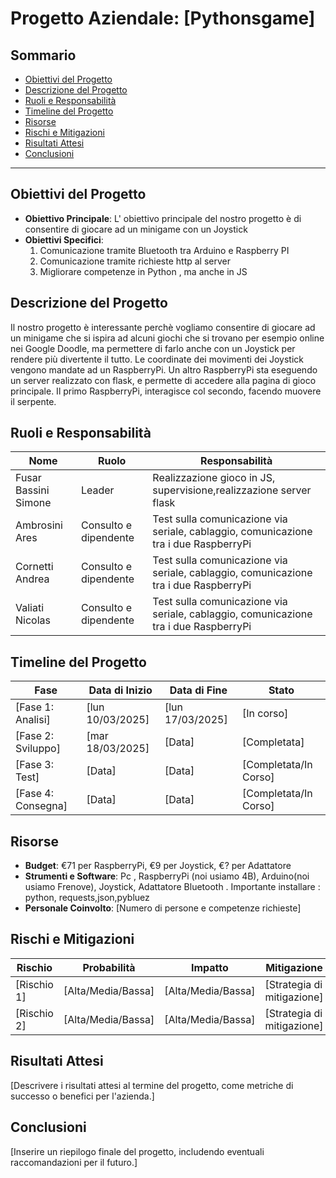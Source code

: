 
# Progetto Aziendale: **[Pythonsgame]**

## Sommario
- [Obiettivi del Progetto](#obiettivi-del-progetto)
- [Descrizione del Progetto](#descrizione-del-progetto)
- [Ruoli e Responsabilità](#ruoli-e-responsabilità)
- [Timeline del Progetto](#timeline-del-progetto)
- [Risorse](#risorse)
- [Rischi e Mitigazioni](#rischi-e-mitigazioni)
- [Risultati Attesi](#risultati-attesi)
- [Conclusioni](#conclusioni)

---

## Obiettivi del Progetto
- **Obiettivo Principale**: L' obiettivo principale del nostro progetto è di consentire di giocare ad un minigame con un Joystick
- **Obiettivi Specifici**:
  1. Comunicazione tramite Bluetooth tra Arduino e Raspberry PI
  2. Comunicazione tramite richieste http al server
  3. Migliorare competenze in Python , ma anche in JS

## Descrizione del Progetto
Il nostro progetto è interessante perchè vogliamo consentire di giocare ad un minigame che si ispira ad alcuni giochi che si trovano per esempio online nei Google Doodle, ma permettere di farlo anche con un Joystick per rendere più divertente il tutto.
Le coordinate dei movimenti dei Joystick vengono mandate ad un RaspberryPi. Un altro RaspberryPi sta eseguendo un server realizzato con flask, e permette di accedere alla pagina di gioco principale. Il primo RaspberryPi, interagisce col secondo, facendo muovere il serpente.
## Ruoli e Responsabilità
| Nome                  | Ruolo                     | Responsabilità                           |
|-----------------------|---------------------------|--------------------------------------------|
| Fusar Bassini Simone   | Leader      | Realizzazione gioco in JS, supervisione,realizzazione server flask        |
| Ambrosini Ares   | Consulto e dipendente      | Test sulla comunicazione via seriale, cablaggio, comunicazione tra i due RaspberryPi |
| Cornetti Andrea   | Consulto e dipendente      | Test sulla comunicazione via seriale, cablaggio, comunicazione tra i due RaspberryPi |
| Valiati Nicolas   | Consulto e dipendente      | Test sulla comunicazione via seriale, cablaggio, comunicazione tra i due RaspberryPi |


## Timeline del Progetto
| Fase                  | Data di Inizio  | Data di Fine  | Stato        |
|-----------------------|----------------|---------------|--------------|
| [Fase 1: Analisi]     | [lun 10/03/2025]         | [lun 17/03/2025]        | [In corso] |
| [Fase 2: Sviluppo]    | [mar 18/03/2025]         | [Data]        | [Completata] |
| [Fase 3: Test]        | [Data]         | [Data]        | [Completata/In Corso] |
| [Fase 4: Consegna]    | [Data]         | [Data]        | [Completata/In Corso] |

## Risorse
- **Budget**: €71 per RaspberryPi, €9 per Joystick, €? per Adattatore
- **Strumenti e Software**: Pc , RaspberryPi (noi usiamo 4B), Arduino(noi usiamo Frenove), Joystick, Adattatore Bluetooth . Importante installare : python, requests,json,pybluez
- **Personale Coinvolto**: [Numero di persone e competenze richieste]

## Rischi e Mitigazioni
| Rischio               | Probabilità | Impatto  | Mitigazione                              |
|-----------------------|--------------|----------|------------------------------------------|
| [Rischio 1]           | [Alta/Media/Bassa] | [Alta/Media/Bassa] | [Strategia di mitigazione]            |
| [Rischio 2]           | [Alta/Media/Bassa] | [Alta/Media/Bassa] | [Strategia di mitigazione]            |

## Risultati Attesi
[Descrivere i risultati attesi al termine del progetto, come metriche di successo o benefici per l'azienda.]

## Conclusioni
[Inserire un riepilogo finale del progetto, includendo eventuali raccomandazioni per il futuro.]
